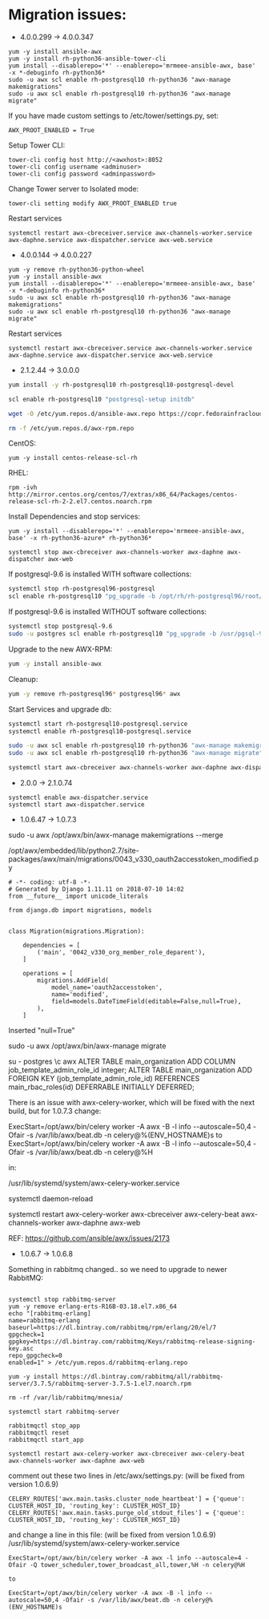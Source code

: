 # Migration issues:
* 4.0.0.299 -> 4.0.0.347
```
yum -y install ansible-awx
yum -y install rh-python36-ansible-tower-cli
yum install --disablerepo='*' --enablerepo='mrmeee-ansible-awx, base' -x *-debuginfo rh-python36*
sudo -u awx scl enable rh-postgresql10 rh-python36 "awx-manage makemigrations"
sudo -u awx scl enable rh-postgresql10 rh-python36 "awx-manage migrate"
```
If you have made custom settings to /etc/tower/settings.py, set:
```
AWX_PROOT_ENABLED = True
```
Setup Tower CLI:
```
tower-cli config host http://<awxhost>:8052
tower-cli config username <adminuser>
tower-cli config password <adminpassword>
```
Change Tower server to Isolated mode:
```
tower-cli setting modify AWX_PROOT_ENABLED true
```
Restart services
```
systemctl restart awx-cbreceiver.service awx-channels-worker.service awx-daphne.service awx-dispatcher.service awx-web.service
```

* 4.0.0.144 -> 4.0.0.227
```
yum -y remove rh-python36-python-wheel
yum -y install ansible-awx
yum install --disablerepo='*' --enablerepo='mrmeee-ansible-awx, base' -x *-debuginfo rh-python36*
sudo -u awx scl enable rh-postgresql10 rh-python36 "awx-manage makemigrations"
sudo -u awx scl enable rh-postgresql10 rh-python36 "awx-manage migrate"
```
Restart services
```
systemctl restart awx-cbreceiver.service awx-channels-worker.service awx-daphne.service awx-dispatcher.service awx-web.service
```

* 2.1.2.44 -> 3.0.0.0

```bash
yum install -y rh-postgresql10 rh-postgresql10-postgresql-devel

scl enable rh-postgresql10 "postgresql-setup initdb"

wget -O /etc/yum.repos.d/ansible-awx.repo https://copr.fedorainfracloud.org/coprs/mrmeee/ansible-awx/repo/epel-7/mrmeee-ansible-awx-epel-7.repo

rm -f /etc/yum.repos.d/awx-rpm.repo
```
CentOS:
```
yum -y install centos-release-scl-rh
```
RHEL:
```
rpm -ivh http://mirror.centos.org/centos/7/extras/x86_64/Packages/centos-release-scl-rh-2-2.el7.centos.noarch.rpm
```

Install Dependencies and stop services:
```
yum -y install --disablerepo='*' --enablerepo='mrmeee-ansible-awx, base' -x rh-python36-azure* rh-python36*

systemctl stop awx-cbreceiver awx-channels-worker awx-daphne awx-dispatcher awx-web
```
If postgresql-9.6 is installed WITH software collections:
```bash
systemctl stop rh-postgresql96-postgresql
scl enable rh-postgresql10 "pg_upgrade -b /opt/rh/rh-postgresql96/root/usr/bin/ -B /opt/rh/rh-postgresql10/root/usr/bin/ -d /var/opt/rh/rh-postgresql96/lib/pgsql/data -D /var/opt/rh/rh-postgresql10/lib/pgsql/data"

```
If postgresql-9.6 is installed WITHOUT software collections:
```bash
systemctl stop postgresql-9.6 
sudo -u postgres scl enable rh-postgresql10 "pg_upgrade -b /usr/pgsql-9.6/bin/ -B /opt/rh/rh-postgresql10/root/usr/bin/ -d /var/lib/pgsql/9.6/data/ -D /var/opt/rh/rh-postgresql10/lib/pgsql/data"

```
Upgrade to the new AWX-RPM:
```bash
yum -y install ansible-awx
```
Cleanup:
```bash
yum -y remove rh-postgresql96* postgresql96* awx
```
Start Services and upgrade db:
```bash
systemctl start rh-postgresql10-postgresql.service
systemctl enable rh-postgresql10-postgresql.service

sudo -u awx scl enable rh-postgresql10 rh-python36 "awx-manage makemigrations"
sudo -u awx scl enable rh-postgresql10 rh-python36 "awx-manage migrate"

systemctl start awx-cbreceiver awx-channels-worker awx-daphne awx-dispatcher awx-web
```

* 2.0.0 -> 2.1.0.74

```
systemctl enable awx-dispatcher.service
systemctl start awx-dispatcher.service
```

* 1.0.6.47 -> 1.0.7.3

sudo -u awx /opt/awx/bin/awx-manage makemigrations --merge

/opt/awx/embedded/lib/python2.7/site-packages/awx/main/migrations/0043_v330_oauth2accesstoken_modified.py

```
# -*- coding: utf-8 -*-
# Generated by Django 1.11.11 on 2018-07-10 14:02
from __future__ import unicode_literals

from django.db import migrations, models


class Migration(migrations.Migration):

    dependencies = [
        ('main', '0042_v330_org_member_role_deparent'),
    ]

    operations = [
        migrations.AddField(
            model_name='oauth2accesstoken',
            name='modified',
            field=models.DateTimeField(editable=False,null=True),
        ),
    ]

```

Inserted "null=True"

sudo -u awx /opt/awx/bin/awx-manage migrate

su - postgres
\c awx
ALTER TABLE main_organization ADD COLUMN job_template_admin_role_id integer;
ALTER TABLE main_organization ADD FOREIGN KEY (job_template_admin_role_id) REFERENCES main_rbac_roles(id) DEFERRABLE INITIALLY DEFERRED;

There is an issue with awx-celery-worker, which will be fixed with the next build, but for 1.0.7.3 change:

ExecStart=/opt/awx/bin/celery worker -A awx -B -l info --autoscale=50,4 -Ofair -s /var/lib/awx/beat.db -n celery@%(ENV_HOSTNAME)s
to
ExecStart=/opt/awx/bin/celery worker -A awx -B -l info --autoscale=50,4 -Ofair -s /var/lib/awx/beat.db -n celery@%H

in:

/usr/lib/systemd/system/awx-celery-worker.service

systemctl daemon-reload

systemctl restart awx-celery-worker awx-cbreceiver awx-celery-beat awx-channels-worker awx-daphne awx-web

REF: https://github.com/ansible/awx/issues/2173


* 1.0.6.7 -> 1.0.6.8

Something in rabbitmq changed.. so we need to upgrade to newer RabbitMQ:
```

systemctl stop rabbitmq-server
yum -y remove erlang-erts-R16B-03.18.el7.x86_64
echo "[rabbitmq-erlang]
name=rabbitmq-erlang
baseurl=https://dl.bintray.com/rabbitmq/rpm/erlang/20/el/7
gpgcheck=1
gpgkey=https://dl.bintray.com/rabbitmq/Keys/rabbitmq-release-signing-key.asc
repo_gpgcheck=0
enabled=1" > /etc/yum.repos.d/rabbitmq-erlang.repo
  
yum -y install https://dl.bintray.com/rabbitmq/all/rabbitmq-server/3.7.5/rabbitmq-server-3.7.5-1.el7.noarch.rpm

rm -rf /var/lib/rabbitmq/mnesia/

systemctl start rabbitmq-server

rabbitmqctl stop_app
rabbitmqctl reset
rabbitmqctl start_app

systemctl restart awx-celery-worker awx-cbreceiver awx-celery-beat awx-channels-worker awx-daphne awx-web
```
comment out these two lines in /etc/awx/settings.py: (will be fixed from version 1.0.6.9)
```
CELERY_ROUTES['awx.main.tasks.cluster_node_heartbeat'] = {'queue': CLUSTER_HOST_ID, 'routing_key': CLUSTER_HOST_ID}
CELERY_ROUTES['awx.main.tasks.purge_old_stdout_files'] = {'queue': CLUSTER_HOST_ID, 'routing_key': CLUSTER_HOST_ID}
```

and change a line in this file: (will be fixed from version 1.0.6.9)
/usr/lib/systemd/system/awx-celery-worker.service
```
ExecStart=/opt/awx/bin/celery worker -A awx -l info --autoscale=4 -Ofair -Q tower_scheduler,tower_broadcast_all,tower,%H -n celery@%H

to

ExecStart=/opt/awx/bin/celery worker -A awx -B -l info --autoscale=50,4 -Ofair -s /var/lib/awx/beat.db -n celery@%(ENV_HOSTNAME)s

```
